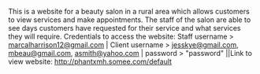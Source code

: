 This is a website for a beauty salon in a rural area which allows customers to view services and make appointments.
The staff of the salon are able to see days customers have requested for their service and what services they will require.
Credentials to access the website:
Staff username > marcalharrison12@gmail.com |
Client username > jesskye@gmail.com, mbeau@gmail.com, asmith@yahoo.com |
password > "password"
||Link to view website: http://phantxmh.somee.com/default
